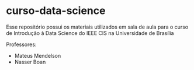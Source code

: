# curso-data-science
Esse repositório possui os materiais utilizados em sala de aula para o curso de Introdução à Data Science do IEEE CIS na Universidade de Brasília

Professores:
- Mateus Mendelson
- Nasser Boan
